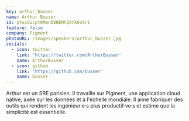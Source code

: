 ```yaml
---
key: arthur_busser
name: Arthur Busser
id: pYuiGicpt0MenD8NEMhZXtk6VSr1
feature: false
company: Pigment
photoURL: /images/speakers/arthur_busser.jpg
socials:
  - icon: twitter
    link: 'https://twitter.com/ArthurBusser'
    name: ArthurBusser
  - icon: github
    link: 'https://github.com/busser'
    name: busser
---
```

Arthur est un SRE parisien. Il travaille sur Pigment, une application cloud native, axée sur les données et à l'échelle mondiale. Il aime fabriquer des outils qui rendent les ingénieur·e·s plus productif·ve·s et estime que la simplicité est essentielle.

